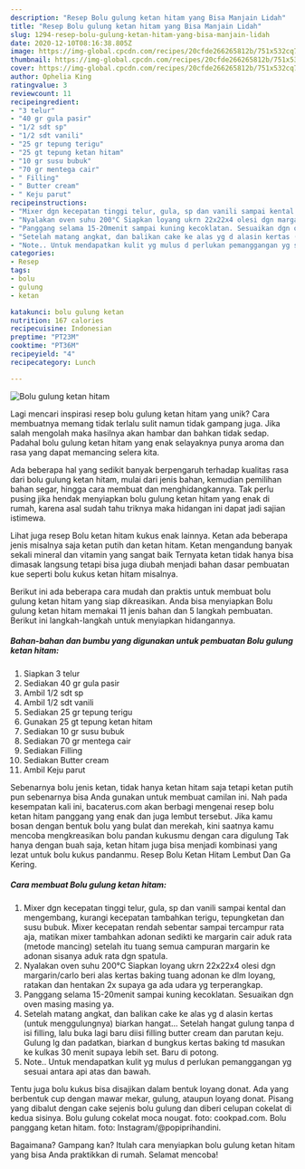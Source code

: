 ```yaml
---
description: "Resep Bolu gulung ketan hitam yang Bisa Manjain Lidah"
title: "Resep Bolu gulung ketan hitam yang Bisa Manjain Lidah"
slug: 1294-resep-bolu-gulung-ketan-hitam-yang-bisa-manjain-lidah
date: 2020-12-10T08:16:38.805Z
image: https://img-global.cpcdn.com/recipes/20cfde266265812b/751x532cq70/bolu-gulung-ketan-hitam-foto-resep-utama.jpg
thumbnail: https://img-global.cpcdn.com/recipes/20cfde266265812b/751x532cq70/bolu-gulung-ketan-hitam-foto-resep-utama.jpg
cover: https://img-global.cpcdn.com/recipes/20cfde266265812b/751x532cq70/bolu-gulung-ketan-hitam-foto-resep-utama.jpg
author: Ophelia King
ratingvalue: 3
reviewcount: 11
recipeingredient:
- "3 telur"
- "40 gr gula pasir"
- "1/2 sdt sp"
- "1/2 sdt vanili"
- "25 gr tepung terigu"
- "25 gt tepung ketan hitam"
- "10 gr susu bubuk"
- "70 gr mentega cair"
- " Filling"
- " Butter cream"
- " Keju parut"
recipeinstructions:
- "Mixer dgn kecepatan tinggi telur, gula, sp dan vanili sampai kental dan mengembang, kurangi kecepatan tambahkan terigu, tepungketan dan susu bubuk. Mixer kecepatan rendah sebentar sampai tercampur rata aja, matikan mixer tambahkan adonan sedikti ke margarin cair aduk rata (metode mancing) setelah itu tuang semua campuran margarin ke adonan sisanya aduk rata dgn spatula."
- "Nyalakan oven suhu 200°C Siapkan loyang ukrn 22x22x4 olesi dgn margarin/carlo beri alas kertas baking tuang adonan ke dlm loyang, ratakan dan hentakan 2x supaya ga ada udara yg terperangkap."
- "Panggang selama 15-20menit sampai kuning kecoklatan. Sesuaikan dgn oven masing masing ya."
- "Setelah matang angkat, dan balikan cake ke alas yg d alasin kertas (untuk menggulungnya) biarkan hangat... Setelah hangat gulung tanpa d isi filling, lalu buka lagi baru diisi filling butter cream dan parutan keju. Gulung lg dan padatkan, biarkan d bungkus kertas baking td masukan ke kulkas 30 menit supaya lebih set. Baru di potong."
- "Note.. Untuk mendapatkan kulit yg mulus d perlukan pemanggangan yg sesuai antara api atas dan bawah."
categories:
- Resep
tags:
- bolu
- gulung
- ketan

katakunci: bolu gulung ketan 
nutrition: 167 calories
recipecuisine: Indonesian
preptime: "PT23M"
cooktime: "PT36M"
recipeyield: "4"
recipecategory: Lunch

---
```



![Bolu gulung ketan hitam](https://img-global.cpcdn.com/recipes/20cfde266265812b/751x532cq70/bolu-gulung-ketan-hitam-foto-resep-utama.jpg)

Lagi mencari inspirasi resep bolu gulung ketan hitam yang unik? Cara membuatnya memang tidak terlalu sulit namun tidak gampang juga. Jika salah mengolah maka hasilnya akan hambar dan bahkan tidak sedap. Padahal bolu gulung ketan hitam yang enak selayaknya punya aroma dan rasa yang dapat memancing selera kita.

Ada beberapa hal yang sedikit banyak berpengaruh terhadap kualitas rasa dari bolu gulung ketan hitam, mulai dari jenis bahan, kemudian pemilihan bahan segar, hingga cara membuat dan menghidangkannya. Tak perlu pusing jika hendak menyiapkan bolu gulung ketan hitam yang enak di rumah, karena asal sudah tahu triknya maka hidangan ini dapat jadi sajian istimewa.

Lihat juga resep Bolu ketan hitam kukus enak lainnya. Ketan ada beberapa jenis misalnya saja ketan putih dan ketan hitam. Ketan mengandung banyak sekali mineral dan vitamin yang sangat baik Ternyata ketan tidak hanya bisa dimasak langsung tetapi bisa juga diubah menjadi bahan dasar pembuatan kue seperti bolu kukus ketan hitam misalnya.


Berikut ini ada beberapa cara mudah dan praktis untuk membuat bolu gulung ketan hitam yang siap dikreasikan. Anda bisa menyiapkan Bolu gulung ketan hitam memakai 11 jenis bahan dan 5 langkah pembuatan. Berikut ini langkah-langkah untuk menyiapkan hidangannya.

<!--inarticleads1-->

##### Bahan-bahan dan bumbu yang digunakan untuk pembuatan Bolu gulung ketan hitam:

1. Siapkan 3 telur
1. Sediakan 40 gr gula pasir
1. Ambil 1/2 sdt sp
1. Ambil 1/2 sdt vanili
1. Sediakan 25 gr tepung terigu
1. Gunakan 25 gt tepung ketan hitam
1. Sediakan 10 gr susu bubuk
1. Sediakan 70 gr mentega cair
1. Sediakan  Filling
1. Sediakan  Butter cream
1. Ambil  Keju parut


Sebenarnya bolu jenis ketan, tidak hanya ketan hitam saja tetapi ketan putih pun sebenarnya bisa Anda gunakan untuk membuat camilan ini. Nah pada kesempatan kali ini, bacaterus.com akan berbagi mengenai resep bolu ketan hitam panggang yang enak dan juga lembut tersebut. Jika kamu bosan dengan bentuk bolu yang bulat dan merekah, kini saatnya kamu mencoba mengkreasikan bolu pandan kukusmu dengan cara digulung Tak hanya dengan buah saja, ketan hitam juga bisa menjadi kombinasi yang lezat untuk bolu kukus pandanmu. Resep Bolu Ketan Hitam Lembut Dan Ga Kering. 

<!--inarticleads2-->

##### Cara membuat Bolu gulung ketan hitam:

1. Mixer dgn kecepatan tinggi telur, gula, sp dan vanili sampai kental dan mengembang, kurangi kecepatan tambahkan terigu, tepungketan dan susu bubuk. Mixer kecepatan rendah sebentar sampai tercampur rata aja, matikan mixer tambahkan adonan sedikti ke margarin cair aduk rata (metode mancing) setelah itu tuang semua campuran margarin ke adonan sisanya aduk rata dgn spatula.
1. Nyalakan oven suhu 200°C Siapkan loyang ukrn 22x22x4 olesi dgn margarin/carlo beri alas kertas baking tuang adonan ke dlm loyang, ratakan dan hentakan 2x supaya ga ada udara yg terperangkap.
1. Panggang selama 15-20menit sampai kuning kecoklatan. Sesuaikan dgn oven masing masing ya.
1. Setelah matang angkat, dan balikan cake ke alas yg d alasin kertas (untuk menggulungnya) biarkan hangat... Setelah hangat gulung tanpa d isi filling, lalu buka lagi baru diisi filling butter cream dan parutan keju. Gulung lg dan padatkan, biarkan d bungkus kertas baking td masukan ke kulkas 30 menit supaya lebih set. Baru di potong.
1. Note.. Untuk mendapatkan kulit yg mulus d perlukan pemanggangan yg sesuai antara api atas dan bawah.


Tentu juga bolu kukus bisa disajikan dalam bentuk loyang donat. Ada yang berbentuk cup dengan mawar mekar, gulung, ataupun loyang donat. Pisang yang dibalut dengan cake sejenis bolu gulung dan diberi celupan cokelat di kedua sisinya. Bolu gulung cokelat moca nougat. foto: cookpad.com. Bolu panggang ketan hitam. foto: Instagram/@popiprihandini. 

Bagaimana? Gampang kan? Itulah cara menyiapkan bolu gulung ketan hitam yang bisa Anda praktikkan di rumah. Selamat mencoba!
